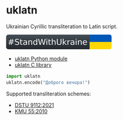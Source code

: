 uklatn
==
Ukrainian Cyrillic transliteration to Latin script.

[![standwithukraine](docs/StandWithUkraine.svg)](https://ukrainewar.carrd.co/)

- [uklatn Python module](python/)
- [uklatn C library](c/)


```py
import uklatn
uklatn.encode("Доброго вечора!")
```

Supported transliteration schemes:
- [DSTU 9112:2021](https://uk.wikipedia.org/wiki/ДСТУ_9112:2021)
- [KMU 55:2010](https://zakon.rada.gov.ua/laws/show/55-2010-п)

